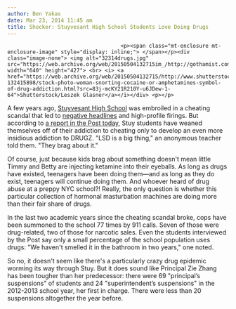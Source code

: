 ```yaml
---
author: Ben Yakas
date: Mar 23, 2014 11:45 am
title: Shocker: Stuyvesant High School Students Love Doing Drugs
---
```


	
										<p><span class="mt-enclosure mt-enclosure-image" style="display: inline;"> </span></p><div class="image-none"> <img alt="32314drugs.jpg" src="https://web.archive.org/web/20150504132715im_/http://gothamist.com/attachments/byakas/32314drugs.jpg" width="640" height="427"> <br> <i> <a href="https://web.archive.org/web/20150504132715/http://www.shutterstock.com/pic-132415898/stock-photo-woman-snorting-cocaine-or-amphetamines-symbol-of-drug-addiction.html?src=83j-mcKY21R210Y-u6JDew-1-64">Shutterstock/Leszek Glasner</a></i></div> <p></p>

<p>A few years ago, <a href="https://web.archive.org/web/20150504132715/http://gothamist.com/tags/stuyvesant">Stuyvesant High School</a> was embroiled in a cheating scandal that led to <a href="https://web.archive.org/web/20150504132715/http://gothamist.com/2013/08/31/ex-stuy_principal_stan_teitel_royal.php">negative headlines</a> and high-profile firings. But according to <a href="https://web.archive.org/web/20150504132715/http://nypost.com/2014/03/23/drug-abuse-soaring-at-stuyvesant-high-insiders/">a report in the Post today</a>, Stuy students have weaned themselves off of their addiction to cheating only to develop an even more insidious addiction to DRUGZ. &quot;LSD is a big thing,&quot; an anonymous teacher told them. &quot;They brag about it.&quot;</p>

<p>Of course, just because kids brag about something doesn&apos;t mean little Timmy and Betty are injecting ketamine into their eyeballs. As long as drugs have existed, teenagers have been doing them&#x2014;and as long as they do exist, teenagers will continue doing them. And whoever heard of drug abuse at a preppy NYC school?! Really, the only question is whether this particular collection of hormonal masturbation machines are doing more than their fair share of drugs. </p>

<p>In the last two academic years since the cheating scandal broke, cops have been summoned to the school 77 times by 911 calls. Seven of those were drug-related, two of those for narcotic sales. Even the students interviewed by the Post say only a small percentage of the school population uses drugs: &quot;We haven&apos;t smelled it in the bathroom in two years,&quot; one noted. </p>

<p>So no, it doesn&apos;t seem like there&apos;s a particularly crazy drug epidemic worming its way through Stuy. But it does sound like Principal Zie Zhang has been tougher than her predecessor: there were 69 &quot;principal&#x2019;s suspensions&quot; of students and 24 &quot;superintendent&#x2019;s suspensions&quot; in the 2012-2013 school year, her first in charge. There were less than 20 suspensions altogether the year before.</p>					
										
									
				